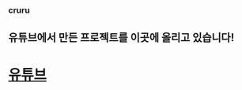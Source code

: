 ### cruru

## 유튜브에서 만든 프로젝트를 이곳에 올리고 있습니다!

# [유튜브](https://www.youtube.com/channel/UCYHE_8wRHXy5fj5oKAS3BnQ)
